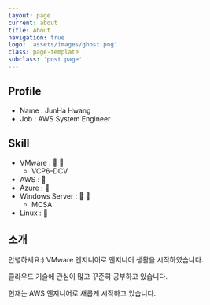 ```yaml
---
layout: page
current: about
title: About
navigation: true
logo: 'assets/images/ghost.png'
class: page-template
subclass: 'post page'
---
```


## Profile
- Name : JunHa Hwang
- Job : AWS System Engineer

## Skill
- VMware : :star2: :star2:
    * VCP6-DCV
- AWS : :star2:
- Azure : :star2:
- Windows Server : :star2: :star2:
    * MCSA
- Linux : :star2: 

## 소개

안녕하세요:)
VMware 엔지니어로 엔지니어 생활을 시작하였습니다.

클라우드 기술에 관심이 많고 꾸준히 공부하고 있습니다.

현재는 AWS 엔지니어로 새롭게 시작하고 있습니다.